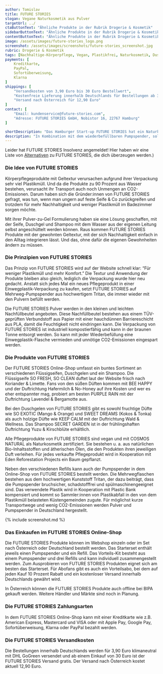 ```yaml
---
author: Tomislav
title: FUTURE STORIES
slogan: Vegane Naturkosmetik aus Pulver
targetUrl: ../
ctaButtonText: "Ähnliche Produkte in der Rubrik Drogerie & Kosmetik"
sidebarButtonText: "Ähnliche Produkte in der Rubrik Drogerie & Kosmetik"
contentButtonText: "Ähnliche Produkte in der Rubrik Drogerie & Kosmetik"
image: /assets/images/future-stories_logo.png
screenshot: /assets/images/screenshots/future-stories_screenshot.jpg
rubric: Drogerie & Kosmetik
tags: [Nachhaltige-Körperpflege, Vegan, Plastikfrei, Naturkosmetik, Duschgel, Seife, Shampoo]
payments: [
    Kreditkarte,
    PayPal,
    Sofortüberweisung,
    Klarna
]
shippings: [
    "Versandkosten von 3,90 Euro bis 30 Euro Bestellwert",
    "Kostenfreie Lieferung innerhalb Deutschlands für Bestellungen ab 30 Euro",
    "Versand nach Österreich für 12,90 Euro"
]
contact: [
    "Email: kundenservice@future-stories.com",
    "Adresse: FUTURE STORIES GmbH, Nobistor 16, 22767 Hamburg"
]

shortDescription: "Das Hamburger Start-up FUTURE STORIES hat ein Naturkosmetik Pulver entwickelt, das sich mit Leitungswasser zu Duschgel, Flüssigseife und Shampoo anschütteln lässt."
description: "In Kombination mit dem wiederbefüllbaren Pumpspender, soll der Plastikmüll im Badezimmer reduziert und unnötige CO2-Emissionen langfristig eingespart werden."
---
```


<div class="alert alert-info">
  Leider hat FUTURE STORIES Insolvenz angemeldet! Hier haben wir eine Liste von <a href="https://gutes-gewissen.com/drogerie-und-kosmetik/">Alternativen</a> zu FUTURE STORIES, die dich überzeugen werden.)
</div>

### Die Idee von FUTURE STORIES

Körperpflegeprodukte mit Geltextur verursachen aufgrund ihrer Verpackung sehr viel Plastikmüll. Und da die Produkte zu 90 Prozent aus Wasser bestehen, verursacht ihr Transport auch noch Unmengen an CO2-Emissionen. Darum haben sich die Gründer:innen von FUTURE STORIES gefragt, was tun, wenn man ungern auf feste Seife & Co zurückgreifen und trotzdem für mehr Nachhaltigkeit und weniger Plastikmüll im Badezimmer sorgen möchte.

Mit ihrer Pulver-zu-Gel Formulierung haben sie eine Lösung geschaffen, mit der Seife, Duschgel und Shampoo mit dem Wasser aus der eigenen Leitung selbst angeschüttelt werden können. Raus kommen FUTURE STORIES Produkte mit der gewohnten Geltextur, mit der sich Nachhaltigkeit einfach in den Alltag integrieren lässt. Und das, ohne dafür die eigenen Gewohnheiten ändern zu müssen. 

### Die Prinzipien von FUTURE STORIES

Das Prinzip von FUTURE STORIES wird auf der Website schnell klar: “Für weniger Plastikmüll und mehr Komfort.” Die Textur und Anwendung der Produkte bleiben also gleich, lediglich die Verpackung wurde hier neu gedacht. Anstatt sich jedes Mal ein neues Pflegeprodukt in einer Einwegplastik-Verpackung zu kaufen, setzt FUTURE STORIES auf Mehrweg-Pumpspender aus hochwertigem Tritan, die immer wieder mit den Pulvern befüllt werden.

Die FUTURE STORIES Pulver werden in den kleinen und leichten Nachfüllbeutel angeboten. Diese Nachfüllbeutel bestehen aus einem TÜV-geprüften Verbundstoff aus Papier mit einer hauchdünnen Barriereschicht aus PLA, damit die Feuchtigkeit nicht eindringen kann. Die Verpackung von FUTURE STORIES ist industriell kompostierfähig und kann in der braunen Tonne entsorgt werden. So kann mit jeder Wiederbefüllung eine Einwegplastik-Flasche vermieden und unnötige CO2-Emissionen eingespart werden.

### Die Produkte von FUTURE STORIES 

Der FUTURE STORIES Online-Shop umfasst ein buntes Sortiment an verschiedenen Flüssigseifen, Duschgelen und ein Shampoo. Die Flüssigseife SO FRESH, SO CLEAN duftet laut der Website frisch nach Koriander & Limette. Fans von den süßen Düften kommen mit BEE HAPPY und der Duftrichtung Hafermilch & No-Honey auf ihre Kosten und wer es eher entspannter mag, probiert am besten PURPLE RAIN mit der Duftrichtung Lavendel & Bergamotte aus.

Bei den Duschgelen von FUTURE STORIES gibt es sowohl fruchtige Düfte wie SO EXOTIC (Mango & Orange) und SWEET DREAMS (Kokos & Tonka) als auch holzige Düfte wie KEEP CALM mit der Duftrichtung Wald & Wellness. Das Shampoo SECRET GARDEN ist in der frühlingshaften Duftrichtung Yuzu & Kirschblüte erhältlich.

Alle Pflegeprodukte von FUTURE STORIES sind vegan und mit COSMOS NATURAL als Naturkosmetik zertifiziert. Sie bestehen u. a. aus natürlichen Bio-Inhaltsstoffen und ätherischen Ölen, die den Produkten ihren jeweiligen Duft verleihen. Für jedes verkaufte Pflegeprodukt wird in Kooperation mit Eden Reforestation Projects ein Baum gepflanzt.

Neben den verschiedenen Refills kann auch der Pumpspender in dem Online-Shop von FUTURE STORIES bestellt werden. Die Mehrwegflaschen bestehen aus dem hochwertigen Kunststoff Tritan, der dazu beiträgt, dass die Pumpspender bruchsicher, schadstofffrei und spülmaschinengeeignet sind. Das verwendete Plastik wird in Kooperation mit Plastic Bank kompensiert und kommt so Sammler:innen von Plastikabfall in den von dem Plastikmüll belasteten Küstengemeinden zugute. Für möglichst kurze Transportwege und wenig CO2-Emissionen werden Pulver und Pumpspender in Deutschland hergestellt. 

{% include screenshot.md %}

### Das Einkaufen im FUTURE STORIES Online-Shop

Die FUTURE STORIES Produkte können im Webshop einzeln oder im Set nach Österreich oder Deutschland bestellt werden. Das Starterset enthält jeweils einen Pumpspender und ein Refill. Das Vorteils-Kit besteht aus einem Pumpspender und drei Refills und kann individuell zusammengestellt werden. Zum Ausprobieren von FUTURE STORIES Produkten eignet sich am besten das Starterset. Für Abofans gibt es auch ein Vorteilsabo, bei dem auf jeden Kauf 10 Prozent Rabatt und ein kostenloser Versand innerhalb Deutschlands gewährt wird.

In Österreich können die FUTURE STORIES Produkte auch offline bei BIPA gekauft werden. Weitere Händler und Märkte sind noch in Planung.

### Die FUTURE STORIES Zahlungsarten

In dem FUTURE STORIES Online-Shop kann mit einer Kreditkarte wie z.B. American Express, Mastercard und VISA oder mit Apple Pay, Google Pay, Sofortüberweisung, Klarna oder PayPal bezahlt werden.

### Die FUTURE STORIES Versandkosten

Die Bestellungen innerhalb Deutschlands werden für 3,90 Euro klimaneutral mit DHL GoGreen versendet und ab einem Einkauf von 30 Euro ist der FUTURE STORIES Versand gratis. Der Versand nach Österreich kostet aktuell 12,90 Euro.